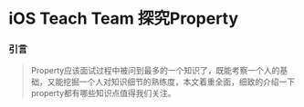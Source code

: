 # iOS Teach Team 探究Property

### 引言

> Property应该面试过程中被问到最多的一个知识了，既能考察一个人的基础，又能挖掘一个人对知识细节的熟练度，本文着重全面，细致的介绍一下property都有哪些知识点值得我们关注。

